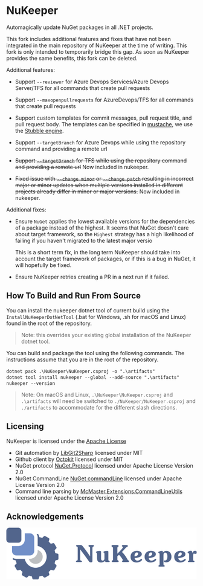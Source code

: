 # NuKeeper

Automagically update NuGet packages in all .NET projects.

This fork includes additional features and fixes that have not been integrated in the main repository of NuKeeper at the time of writing. This fork is only intended to temporarily bridge this gap. As soon as NuKeeper provides the same benefits, this fork can be deleted.

Additional features:

+ Support `--reviewer` for Azure Devops Services/Azure Devops Server/TFS for all commands that create pull requests
+ Support `--maxopenpullrequests` for AzureDevops/TFS for all commands that create pull requests
+ Support custom templates for commit messages, pull request title, and pull request body. The templates can be specified in [mustache](https://mustache.github.io/), we use the [Stubble engine](https://github.com/StubbleOrg/Stubble).
+ Support `--targetBranch` for Azure Devops while using the repository command and providing a remote url

+ ~~Support `--targetBranch` for TFS while using the repository command and providing a remote url~~ Now included in nukeeper.
+ ~~Fixed issue with `--change minor` or `--change patch` resulting in incorrect major or minor updates when multiple versions installed in different projects already differ in minor or major versions.~~ Now included in nukeeper.

Additional fixes:

+ Ensure `NuGet` applies the lowest available versions for the dependencies of
  a package instead of the highest. It seems that NuGet doesn't care about target
  framework, so the `Highest` strategy has a high likelihood of failing if you
  haven't migrated to the latest major versio

  This is a short term fix, in the long term NuKeeper should take into account
  the target framework of packages, or if this is a bug in NuGet, it will
  hopefully be fixed.

+ Ensure NuKeeper retries creating a PR in a next run if it failed.

## How To Build and Run From Source

You can install the nukeeper dotnet tool of current build using the `InstallNuKeeperDotNetTool` (.bat for Windows, .sh for macOS and Linux) found in the root of the repository.

>Note: this overrides your existing global installation of the NuKeeper dotnet tool.

You can build and package the tool using the following commands. The instructions assume that you are in the root of the repository.

```console
dotnet pack .\NuKeeper\NuKeeper.csproj -o ".\artifacts"
dotnet tool install nukeeper --global --add-source ".\artifacts"
nukeeper --version
```

> Note: On macOS and Linux, `.\NuKeeper\NuKeeper.csproj` and `.\artifacts` will need be switched to `./NuKeeper/NuKeeper.csproj` and `./artifacts` to accommodate for the different slash directions.

## Licensing

NuKeeper is licensed under the [Apache License](http://opensource.org/licenses/apache.html)

* Git automation by [LibGit2Sharp](https://github.com/libgit2/libgit2sharp/) licensed under MIT  
* Github client by [Octokit](https://github.com/octokit/octokit.net) licensed under MIT  
* NuGet protocol [NuGet.Protocol](https://github.com/NuGet/NuGet.Client) licensed under Apache License Version 2.0
* NuGet CommandLine [NuGet commandLine](https://github.com/NuGet/NuGet.Client) licensed under Apache License Version 2.0
* Command line parsing by [McMaster.Extensions.CommandLineUtils](https://github.com/natemcmaster/CommandLineUtils) licensed under Apache License Version 2.0

## Acknowledgements

<p align="center">
  <img src="https://github.com/NuKeeperDotNet/NuKeeper/blob/master/assets/Footer.svg" />
</p>
